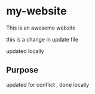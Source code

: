 # my-website 
 
This is an awesome website


this is a change in update file

updated locally

## Purpose 

updated for conflict , done locally
